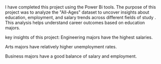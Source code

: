 I have completed this project using the Power Bi tools.
The purpose of this project was to analyze the "All-Ages" dataset to uncover insights about education, employment, and salary trends across different fields of study .
This analysis helps understand career outcomes based on education majors.

key insights of this project:
Engineering majors have the highest salaries.

Arts majors have relatively higher unemployment rates.

Business majors have a good balance of salary and employment.

